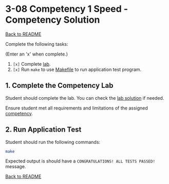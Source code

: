 
# 3-08 Competency 1 Speed - Competency Solution

[Back to README](README.md)

Complete the following tasks:

(Enter an 'x' when complete.)

1. `[x]` Complete [lab](../4_lab.asm).
2. `[x]` Run `make` to use [Makefile](../Makefile) to run application test 
program.


## 1. Complete the Competency Lab

Student should complete the lab. You can check the 
[lab solution](lab_solution.asm) if needed.

Ensure student met all requirements and limitations of the assigned 
[competency](../1_competency.md).


## 2. Run Application Test

Student should run the following commands:

``` bash
make
```

Expected output is should have a `CONGRATULATIONS! ALL TESTS PASSED!` message.


[Back to README](README.md)


<!--- End of file. --->
